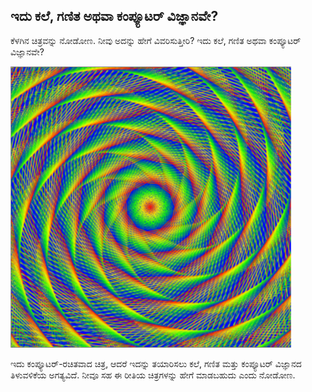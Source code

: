 ## ಇದು ಕಲೆ, ಗಣಿತ ಅಥವಾ ಕಂಪ್ಯೂಟರ್ ವಿಜ್ಞಾನವೇ?

ಕೆಳಗಿನ ಚಿತ್ರವನ್ನು ನೋಡೋಣ. ನೀವು ಅದನ್ನು ಹೇಗೆ ವಿವರಿಸುತ್ತೀರಿ? ಇದು ಕಲೆ, ಗಣಿತ ಅಥವಾ ಕಂಪ್ಯೂಟರ್ ವಿಜ್ಞಾನವೇ?

![](images/screen1.png)

ಇದು ಕಂಪ್ಯೂಟರ್-ರಚಿತವಾದ ಚಿತ್ರ, ಆದರೆ ಇದನ್ನು ತಯಾರಿಸಲು ಕಲೆ, ಗಣಿತ ಮತ್ತು ಕಂಪ್ಯೂಟರ್ ವಿಜ್ಞಾನದ ತಿಳುವಳಿಕೆಯ ಅಗತ್ಯವಿದೆ. ನೀವೂ ಸಹ ಈ ರೀತಿಯ ಚಿತ್ರಗಳನ್ನು ಹೇಗೆ ಮಾಡಬಹುದು ಎಂದು ನೋಡೋಣ.